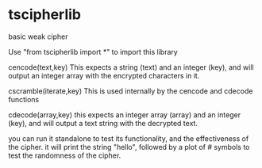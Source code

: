 # tscipherlib
basic weak cipher

Use "from tscipherlib import *" to import this library

cencode(text,key)
This expects a string (text) and an integer (key), and will output an integer array with the encrypted characters in it.

cscramble(iterate,key)
This is used internally by the cencode and cdecode functions

cdecode(array,key)
this expects an integer array (array) and an integer (key), and will output a text string with the decrypted text.


you can run it standalone to test its functionality, and the effectiveness of the cipher. it will print the string "hello", followed by a plot of # symbols to test the randomness of the cipher.
